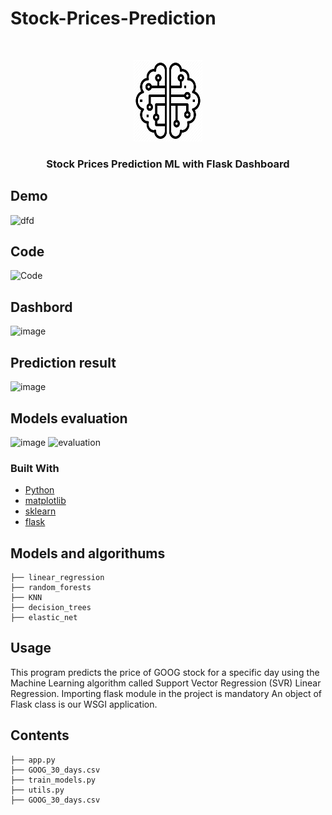 # Stock-Prices-Prediction

<!-- PROJECT LOGO -->
<br />
<p align="center">
  <a href="https://github.com/Zeeshanahmad4/BOT--Hydrafacial">
    <img src="https://github.com/Zeeshanahmad4/ML--RMSE-with-graphs/blob/master/digital-brain-ai-machine-learning-artificial-intelligence-512.png" alt="Logo" width="110" height="130">
  </a>
  <h3 align="center">Stock Prices Prediction ML with Flask Dashboard</h3>
</p>

## Demo
![dfd](https://user-images.githubusercontent.com/49195734/137120257-e991b16f-4e50-4d8b-a476-76a93a2991a0.gif)

## Code
![Code](https://github.com/Zeeshanahmad4/Stock-Prices-Prediction-ML-Flask-Dashboard/blob/master/pics/code.PNG)

## Dashbord
![image](https://user-images.githubusercontent.com/49195734/137118647-6603f68a-24fb-4d5f-a822-3a63089a2b88.png)


## Prediction result
![image](https://user-images.githubusercontent.com/49195734/137118494-3af63286-967f-4c18-9ed4-d67e6be44e9d.png)

## Models evaluation
![image](https://user-images.githubusercontent.com/49195734/137118405-36a4cfe1-14d7-4c51-b24e-fbddeaa00d47.png)
![evaluation](https://github.com/Zeeshanahmad4/Stock-Prices-Prediction-ML-Flask-Dashboard/blob/master/pics/Plot.png)

### Built With
* [Python](https://www.python.org/)
* [matplotlib](https://www.python.org/)
* [sklearn](https://www.python.org/)
* [flask](https://www.python.org/)


## Models and algorithums

```
├── linear_regression
├── random_forests
├── KNN
├── decision_trees
├── elastic_net

```

## Usage

This program predicts the price of GOOG stock for a specific day using the Machine Learning algorithm called Support Vector Regression (SVR) Linear Regression.
Importing flask module in the project is mandatory
An object of Flask class is our WSGI application.


## Contents

```
├── app.py
├── GOOG_30_days.csv
├── train_models.py
├── utils.py
├── GOOG_30_days.csv
```

